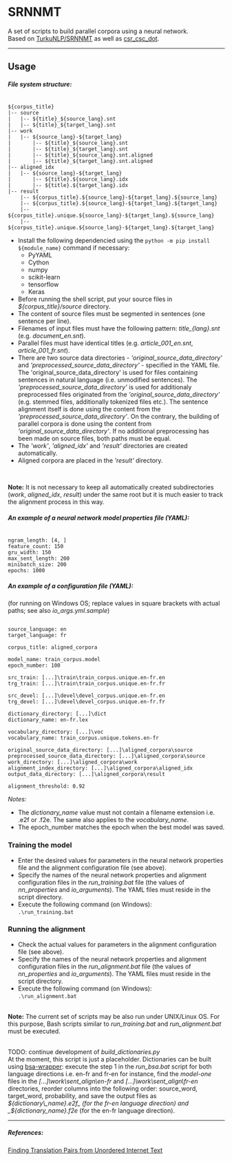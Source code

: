 # SRNNMT
A set of scripts to build parallel corpora using a neural network.<br>
Based on [TurkuNLP/SRNNMT](https://github.com/TurkuNLP/SRNNMT) as well as [csr_csc_dot](https://github.com/fginter/csr_csc_dot).
<hr>

## Usage
##### File system structure:
<pre><code>
${corpus_title}
|-- source
|   |-- ${title}_${source_lang}.snt
|   |-- ${title}_${target_lang}.snt
|-- work
|   |-- ${source_lang}-${target_lang}
|       |-- ${title}_${source_lang}.snt
|       |-- ${title}_${target_lang}.snt
|       |-- ${title}_${source_lang}.snt.aligned
|       |-- ${title}_${target_lang}.snt.aligned
|-- aligned_idx
|   |-- ${source_lang}-${target_lang}
|       |-- ${title}.${source_lang}.idx
|       |-- ${title}.${target_lang}.idx
|-- result
    |-- ${corpus_title}.${source_lang}-${target_lang}.${source_lang}
    |-- ${corpus_title}.${source_lang}-${target_lang}.${target_lang}
    |-- ${corpus_title}.unique.${source_lang}-${target_lang}.${source_lang}
    |-- ${corpus_title}.unique.${source_lang}-${target_lang}.${target_lang}
</code></pre>

* Install the following dependencied using the `python -m pip install ${module_name}` command if necessary:
  * PyYAML
  * Cython
  * numpy
  * scikit-learn
  * tensorflow
  * Keras
* Before running the shell script, put your source files in _${corpus\_title}/source_ directory.
* The content of source files must be segmented in sentences (one sentence per line).
* Filenames of input files must have the following pattern: _${title}\_${lang}.snt_ (e.g. _document\_en.snt_).
* Parallel files must have identical titles (e.g. _article\_001\_en.snt_, _article\_001\_fr.snt_).
* There are two source data directories - _'original_source_data_directory'_ and _'preprocessed_source_data_directory'_ - specified in the YAML file.
The 'original_source_data_directory' is used for files containing sentences in natural language (i.e. unmodified sentences).
The _'preprocessed_source_data_directory'_ is used for additionaly preprocessed files originated from the _'original_source_data_directory'_
(e.g. stemmed files, additionally tokenized files etc.).
The sentence alignment itself is done using the content from the _'preprocessed_source_data_directory'_.
On the contrary, the building of parallel corpora is done using the content from _'original_source_data_directory'_.
If no additional preprocessing has been made on source files, both paths must be equal.
* The _'work'_, _'aligned_idx'_ and _'result'_ directories are created automatically.
* Aligned corpora are placed in the _'result'_ directory.
<br>

__Note:__ It is not necessary to keep all automatically created subdirectories (_work_, _aligned_idx_, _result_) under
the same root but it is much easier to track the alignment process in this way.

##### An example of a neural network model properties file (YAML):
<pre><code>
ngram_length: [4, ]
feature_count: 150
gru_width: 150
max_sent_length: 200
minibatch_size: 200
epochs: 1000
</code></pre>

##### An example of a configuration file (YAML):
(for running on Windows OS; replace values in square brackets with actual paths; see also _io\_args.yml.sample_)
<pre><code>
source_language: en
target_language: fr

corpus_title: aligned_corpora

model_name: train_corpus.model
epoch_number: 100

src_train: [...]\train\train_corpus.unique.en-fr.en
trg_train: [...]\train\train_corpus.unique.en-fr.fr

src_devel: [...]\devel\devel_corpus.unique.en-fr.en
trg_devel: [...]\devel\devel_corpus.unique.en-fr.fr

dictionary_directory: [...]\dict
dictionary_name: en-fr.lex

vocabulary_directory: [...]\voc
vocabulary_name: train_corpus.unique.tokens.en-fr

original_source_data_directory: [...]\aligned_corpora\source
preprocessed_source_data_directory: [...]\aligned_corpora\source
work_directory: [...]\aligned_corpora\work
alignment_index_directory: [...]\aligned_corpora\aligned_idx
output_data_directory: [...]\aligned_corpora\result

alignment_threshold: 0.92
</code></pre>

_Notes:_
* The _dictionary\_name_ value must not contain a filename extension i.e. .e2f or .f2e.
The same also applies to the _vocabulary\_name_.
* The epoch_number matches the epoch when the best model was saved.

### Training the model
* Enter the desired values for parameters in the neural network properties file and the alignment configuration file (see above).
* Specify the names of the neural network properties and alignment configuration files in the _run\_training.bat_ file
(the values of _nn_properties_ and _io_arguments_). The YAML files must reside in the script directory.
* Execute the following command (on Windows):<br>
`.\run_training.bat`

### Running the alignment
* Check the actual values for parameters in the alignment configuration file (see above).
* Specify the names of the neural network properties and alignment configuration files in the _run\_alignment.bat_ file
(the values of _nn_properties_ and _io_arguments_). The YAML files must reside in the script directory.
* Execute the following command (on Windows):<br>
`.\run_alignment.bat`
<br><br>

__Note:__ The current set of scripts may be also run under UNIX/Linux OS.
For this purpose, Bash scripts similar to _run\_training.bat_ and _run\_alignment.bat_ must be executed.
<br><br>

TODO: continue development of _build\_dictionaries.py_<br>
At the moment, this script is just a placeholder. Dictionaries can be built using [bsa-wrapper](https://github.com/janissl/bsa-wrapper):
execute the step 1 in the _run\_bsa.bat_ script for both language directions i.e. en-fr and fr-en for instance,
find the _model-one_ files in the _[...]\work\sent\_align\en-fr_ and _[...]\work\sent\_align\fr-en_ directories, reorder
columns into the following order: source_word, target_word, probability, and save the output files as _${dictionary\_name}.e2f_
(for the fr-en language direction) and _${dictionary\_name}.f2e_ (for the en-fr language direction).
<hr>

##### References:
[Finding Translation Pairs from Unordered Internet Text](https://blogs.helsinki.fi/language-technology/files/2017/09/FINMT2017_Kanerva.pdf)
